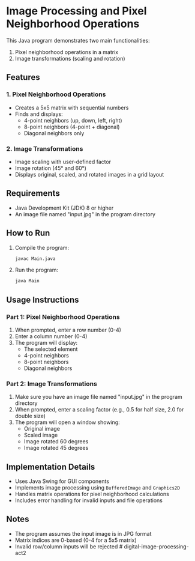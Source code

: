 # Image Processing and Pixel Neighborhood Operations

This Java program demonstrates two main functionalities:
1. Pixel neighborhood operations in a matrix
2. Image transformations (scaling and rotation)

## Features

### 1. Pixel Neighborhood Operations
- Creates a 5x5 matrix with sequential numbers
- Finds and displays:
  - 4-point neighbors (up, down, left, right)
  - 8-point neighbors (4-point + diagonal)
  - Diagonal neighbors only

### 2. Image Transformations
- Image scaling with user-defined factor
- Image rotation (45° and 60°)
- Displays original, scaled, and rotated images in a grid layout

## Requirements
- Java Development Kit (JDK) 8 or higher
- An image file named "input.jpg" in the program directory

## How to Run
1. Compile the program:
   ```bash
   javac Main.java
   ```

2. Run the program:
   ```bash
   java Main
   ```

## Usage Instructions

### Part 1: Pixel Neighborhood Operations
1. When prompted, enter a row number (0-4)
2. Enter a column number (0-4)
3. The program will display:
   - The selected element
   - 4-point neighbors
   - 8-point neighbors
   - Diagonal neighbors

### Part 2: Image Transformations
1. Make sure you have an image file named "input.jpg" in the program directory
2. When prompted, enter a scaling factor (e.g., 0.5 for half size, 2.0 for double size)
3. The program will open a window showing:
   - Original image
   - Scaled image
   - Image rotated 60 degrees
   - Image rotated 45 degrees

## Implementation Details
- Uses Java Swing for GUI components
- Implements image processing using `BufferedImage` and `Graphics2D`
- Handles matrix operations for pixel neighborhood calculations
- Includes error handling for invalid inputs and file operations

## Notes
- The program assumes the input image is in JPG format
- Matrix indices are 0-based (0-4 for a 5x5 matrix)
- Invalid row/column inputs will be rejected #   d i g i t a l - i m a g e - p r o c e s s i n g - a c t 2 
 
 

